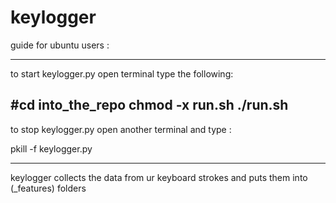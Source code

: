 # keylogger

guide for ubuntu users :
*********************
to start keylogger.py open terminal type the following:

#cd into_the_repo
chmod -x run.sh
./run.sh
-----------------------

to stop keylogger.py open another terminal and type :

pkill -f keylogger.py
*********************

keylogger collects the data from ur keyboard strokes and puts them into (_features) folders
